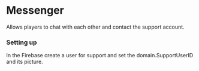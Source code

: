 # Messenger
Allows players to chat with each other and contact the support account.
### Setting up
In the Firebase create a user for support and set the domain.SupportUserID and its picture.